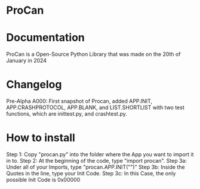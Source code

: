 # ProCan

# Documentation
ProCan is a Open-Source Python Library that was made on the 20th of January in 2024

# Changelog

Pre-Alpha A000: First snapshot of Procan, added APP.INIT, APP.CRASHPROTOCOL, APP.BLANK, and LIST.SHORTLIST
                with two test functions, which are inittest.py, and crashtest.py.

# How to install

Step 1: Copy "procan.py" into the folder where the App you want to import it in to.
Step 2: At the beginning of the code, type "import procan".
Step 3a: Under all of your Imports, type "procan.APP.INIT("")"
Step 3b: Inside the Quotes in the line, type your Init Code.
Step 3c: In this Case, the only possible Init Code is 0x00000